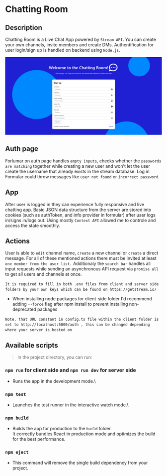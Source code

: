 # Chatting Room

## Description

Chatting Room is a Live Chat App powered by `Stream API`. You can create your own channels, invite members and create DMs.
Authentification for user login/sign up is handled on backend using `Node.js`.

![Alt text](client/public/preview.png?raw=true "App Overview")

## Auth page

Forlumar on auth page handles `empty inputs`, checks whether the `passwords are matching` together while creating a new user and won't let the user create
the username that already exists in the stream database. Log in Formular could throw messages like `user not found` or `incorrect password`.

## App

After user is logged in they can experience fully responsive and live chatting app. Basic JSON data structure from the server are stored into cookies (such as authToken, and info provider in formular) after user logs in/signs in/logs out. Using mostly `Context API` allowed me to controle and access the state smoothly.


## Actions

User is able to `edit` channel name, `create` a new channel or `create` a direct message. For all of these mentioned actions there must be invited at least `one member from the user list.` Additionaly the `search bar` handles all input requests while sending an asynchronous API request via `promise all` to get all users and channels at once.

`It is required to fill in both .env files from client and server side folders by your own keys which can be found on https://getstream.io/`

+ When installing node packages for client-side folder I'd recommend adding `--force` flag after npm install to prevent installing non-deprecated packages

`Note, that URL constant in config.ts file within the client folder is set to http://localhost:5000/auth , this can be changed depending where your server is hosted on`

## Available scripts

> In the project directory, you can run:

### `npm run` for client side and `npm run dev` for server side

- Runs the app in the development mode.\

### `npm test`

- Launches the test runner in the interactive watch mode.\

### `npm build`

- Builds the app for production to the `build` folder.\
  It correctly bundles React in production mode and optimizes the build for the best performance.

### `npm eject`

- This command will remove the single build dependency from your project.

